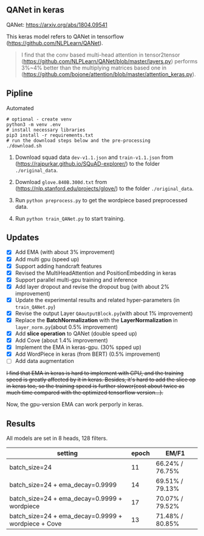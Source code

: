 ## QANet in keras
QANet: https://arxiv.org/abs/1804.09541

This keras model refers to QANet in tensorflow (https://github.com/NLPLearn/QANet). 

> I find that the conv based multi-head attention in tensor2tensor (https://github.com/NLPLearn/QANet/blob/master/layers.py) performs 3%~4% better than the multiplying matrices based one in (https://github.com/bojone/attention/blob/master/attention_keras.py).

## Pipline

Automated
```
# optional - create venv
python3 -m venv .env
# install necessary libraries
pip3 install -r requirements.txt
# run the download steps below and the pre-processing
./download.sh
```


1. Download squad data `dev-v1.1.json` and `train-v1.1.json` from (https://rajpurkar.github.io/SQuAD-explorer/) to the folder `./original_data`.

2. Download `glove.840B.300d.txt` from (https://nlp.stanford.edu/projects/glove/) to the folder `./original_data`.

3. Run `python preprocess.py` to get the wordpiece based preprocessed data.

4. Run `python train_QANet.py` to start training.

## Updates
- [x] Add EMA (with about 3% improvement)
- [x] Add multi gpu (speed up)
- [x] Support adding handcraft features
- [x] Revised the MultiHeadAttention and PositionEmbedding in keras
- [x] Support parallel multi-gpu training and inference
- [x] Add layer dropout and revise the dropout bug (with about 2% improvement)
- [x] Update the experimental results and related hyper-parameters (in `train_QANet.py`)
- [x] Revise the output Layer `QAoutputBlock.py`(with about 1% improvement)
- [x] Replace the **BatchNormalization** with the **LayerNormalization** in `layer_norm.py`(about 0.5% improvement)
- [x] Add **slice operation** to QANet (double speed up)
- [x] Add Cove (about 1.4% improvement)
- [x] Implement the EMA in keras-gpu. (30% spped up)
- [x] Add WordPiece in keras (from BERT) (0.5% improvement)
- [ ] Add data augmentation

~~I find that EMA in keras is hard to implement with GPU, and the training speed is greatly affected by it in keras. Besides, it's hard to add the slice op in keras too, so the training speed is further slower(cost about twice as much time compared with the optimized tensorflow version...).~~

Now, the gpu-version EMA can work perporly in keras.

## Results
All models are set in 8 heads, 128 filters.

| setting | epoch | EM/F1 |
| ------ | ------ | ------ |
| batch_size=24 | 11 | 66.24% / 76.75% |
| batch_size=24 + ema_decay=0.9999 | 14 | 69.51% / 79.13% |
| batch_size=24 + ema_decay=0.9999 + wordpiece | 17 | 70.07% / 79.52% |
| batch_size=24 + ema_decay=0.9999 + wordpiece + Cove | 13 | 71.48% / 80.85% |
